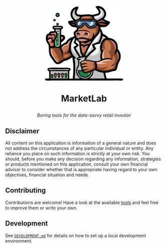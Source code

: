 <h1 align="center">
  <img
    alt="The MarketLab logo; i.e., a muscular bull doing science experiments"
    height="250"
    src="./site/src/marketlab.svg"
  >

  MarketLab
</h1>
<p align="center"><em>Boring tools for the data-savvy retail investor</em></p>

## Disclaimer

All content on this application is information of a general nature and
does not address the circumstances of any particular individual or entity.
Any reliance you place on such information is strictly at your own risk.
You should, before you make any decision regarding any information,
strategies or products mentioned on this application, consult your own
financial advisor to consider whether that is appropriate having regard to
your own objectives, financial situation and needs.

## Contributing

Contributions are welcome! Have a look at the available [tools](./site/src/tools)
and feel free to improve them or write your own.

## Development

See [`DEVELOPMENT.md`](DEVELOPMENT.md) for details on how to set up a local
development environment.
